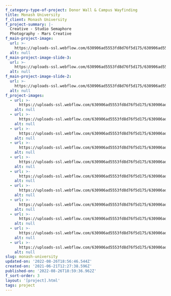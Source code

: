 ```yaml
---
f_category-type-of-project: Donor Wall & Campus Wayfinding
title: Monash University
f_client: Monash University
f_project-summary: |-
  Creative - Studio Semaphore
  Photography - Mars Creative
f_main-project-image:
  url: >-
    https://uploads-ssl.webflow.com/630906ad5553fd8d76f5d175/630906ad5553fd5223f5d182_173A2148-Edit.jpg
  alt: null
f_main-project-image-slide-3:
  url: >-
    https://uploads-ssl.webflow.com/630906ad5553fd8d76f5d175/630906ad5553fd4fdef5d184_173A2192-Edit.jpg
  alt: null
f_main-project-image-slide-2:
  url: >-
    https://uploads-ssl.webflow.com/630906ad5553fd8d76f5d175/630906ad5553fd50b1f5d183_173A2184-Edit.jpg
  alt: null
f_project-images:
  - url: >-
      https://uploads-ssl.webflow.com/630906ad5553fd8d76f5d175/630906ad5553fd05abf5d18c_173A2318-Edit.jpg
    alt: null
  - url: >-
      https://uploads-ssl.webflow.com/630906ad5553fd8d76f5d175/630906ad5553fd4079f5d18a_173A2327-Edit.jpg
    alt: null
  - url: >-
      https://uploads-ssl.webflow.com/630906ad5553fd8d76f5d175/630906ad5553fd7b99f5d18b_173A2245-Edit.jpg
    alt: null
  - url: >-
      https://uploads-ssl.webflow.com/630906ad5553fd8d76f5d175/630906ad5553fd551df5d189_173A2262-Edit.jpg
    alt: null
  - url: >-
      https://uploads-ssl.webflow.com/630906ad5553fd8d76f5d175/630906ad5553fd7168f5d186_173A2317-Edit.jpg
    alt: null
  - url: >-
      https://uploads-ssl.webflow.com/630906ad5553fd8d76f5d175/630906ad5553fd61bef5d185_173A2345-Edit.jpg
    alt: null
  - url: >-
      https://uploads-ssl.webflow.com/630906ad5553fd8d76f5d175/630906ad5553fd5223f5d182_173A2148-Edit.jpg
    alt: null
  - url: >-
      https://uploads-ssl.webflow.com/630906ad5553fd8d76f5d175/630906ad5553fd4fdef5d184_173A2192-Edit.jpg
    alt: null
  - url: >-
      https://uploads-ssl.webflow.com/630906ad5553fd8d76f5d175/630906ad5553fd412bf5d187_173A2224-Edit.jpg
    alt: null
  - url: >-
      https://uploads-ssl.webflow.com/630906ad5553fd8d76f5d175/630906ad5553fd61c2f5d188_173A2265-Edit.jpg
    alt: null
  - url: >-
      https://uploads-ssl.webflow.com/630906ad5553fd8d76f5d175/630906ad5553fd50b1f5d183_173A2184-Edit.jpg
    alt: null
slug: monash-university
updated-on: '2022-08-26T18:56:46.544Z'
created-on: '2021-06-21T12:27:38.596Z'
published-on: '2022-08-26T18:59:36.962Z'
f_sort-order: 3
layout: '[project].html'
tags: project
---
```



